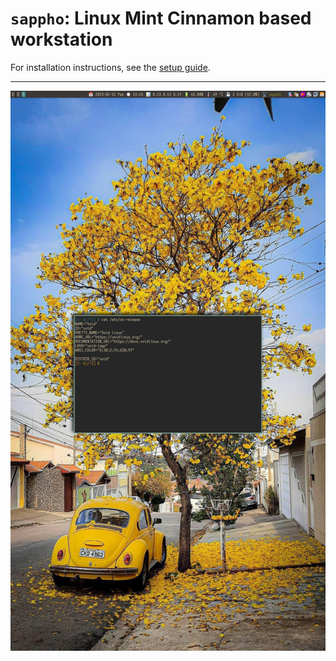# `sappho`: Linux Mint Cinnamon based workstation

For installation instructions, see the [setup guide](Setup.markdown).

---

![](/img/scr-sappho.png)

